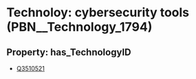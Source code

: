 # Technoloy: __cybersecurity tools__ (PBN__Technology_1794)

## Property: has_TechnologyID

* [Q3510521](Q3510521)

